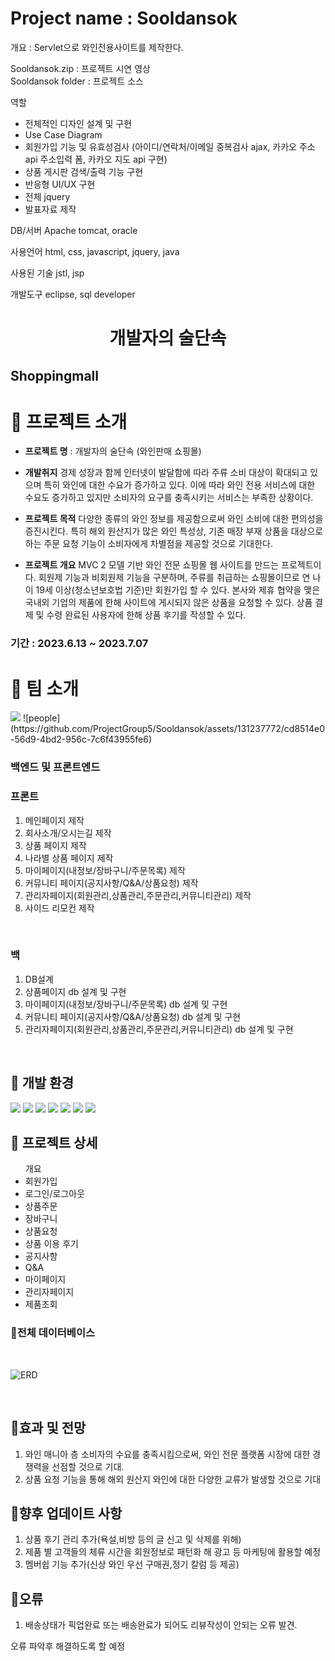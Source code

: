 # Project name : Sooldansok
개요 : Servlet으로 와인전용사이트를 제작한다.

Sooldansok.zip : 프로젝트 시연 영상 <br>
Sooldansok folder : 프로젝트 소스

역할
- 전체적인 디자인 설계 및 구현
- Use Case Diagram
- 회원가입 기능 및 유효성검사
  (아이디/연락처/이메일 중복검사 ajax, 카카오 주소 api 주소입력 폼, 카카오 지도 api 구현)
- 상품 게시판 검색/출력 기능 구현
- 반응형 UI/UX 구현
- 전체 jquery
- 발표자료 제작

DB/서버
Apache tomcat, oracle

사용언어
html, css, javascript, jquery, java

사용된 기술
jstl, jsp

개발도구
eclipse, sql developer



# <div align="center">**개발자의 술단속**</div>

## Shoppingmall

# 📌 프로젝트 소개
+ **프로젝트 명** : 개발자의 술단속 (와인판매 쇼핑몰)

+ **개발취지**
경제 성장과 함께 인터넷이 발달함에 따라 주류 소비 대상이 확대되고 있으며 특히 와인에 대한 수요가 증가하고 있다. 
이에 따라 와인 전용 서비스에 대한 수요도 증가하고 있지만 소비자의 요구를 충족시키는 서비스는 부족한 상황이다.

+ **프로젝트 목적**
다양한 종류의 와인 정보를 제공함으로써 와인 소비에 대한 편의성을 증진시킨다. 특히 해외 원산지가 많은 와인 특성상,
기존 매장 부재 상품을 대상으로 하는 주문 요청 기능이 소비자에게 차별점을 제공할 것으로 기대한다.

+ **프로젝트 개요**
MVC 2 모델 기반 와인 전문 쇼핑몰 웹 사이트를 만드는 프로젝트이다. 회원제 기능과 비회원제 기능을 구분하며,
주류를 취급하는 쇼핑몰이므로 연 나이 19세 이상(청소년보호법 기준)만 회원가입 할 수 있다.
본사와 제휴 협약을 맺은 국내외 기업의 제품에 한해 사이트에 게시되지 않은 상품을 요청할 수 있다.
상품 결제 및 수령 완료된 사용자에 한해 상품 후기를 작성할 수 있다.

### 기간 : 2023.6.13 ~ 2023.7.07

# 📌 팀 소개
<img src="https://github.com/ProjectGroup5/Sooldansok/assets/131237772/cd8514e0-56d9-4bd2-956c-7c6f43955fe6"/>
![people](https://github.com/ProjectGroup5/Sooldansok/assets/131237772/cd8514e0-56d9-4bd2-956c-7c6f43955fe6)


### 백엔드 및 프론트엔드

### 프론트
1. 메인페이지 제작
2. 회사소개/오시는길 제작
3. 상품 페이지 제작
4. 나라별 상품 페이지 제작
5. 마이페이지(내정보/장바구니/주문목록) 제작
6. 커뮤니티 페이지(공지사항/Q&A/상품요청) 제작
7. 관리자페이지(회원관리,상품관리,주문관리,커뮤니티관리) 제작
8. 사이드 리모컨 제작
</br>

### 백
1. DB설계
2. 상품페이지 db 설계 및 구현
3. 마이페이지(내정보/장바구니/주문목록) db 설계 및 구현
4. 커뮤니티 페이지(공지사항/Q&A/상품요청) db 설계 및 구현
5. 관리자페이지(회원관리,상품관리,주문관리,커뮤니티관리) db 설계 및 구현
</br>

## 📌 개발 환경

<img src="https://img.shields.io/badge/Apache Tomcat-F8DC75?style=flat-square&logo=apachetomcat&logoColor=black"/>
<img src="https://img.shields.io/badge/ORACLE-F80000?style=flat-square&logo=oracle&logoColor=white"/>
<img src="https://img.shields.io/badge/HTML5-E34F26?style=flat-square&logo=html5&logoColor=white"/>
<img src="https://img.shields.io/badge/CSS3-1572B6?style=flat-square&logo=css3&logoColor=white"/>
<img src="https://img.shields.io/badge/JavaScript-F7DF1E?style=for-the-badge&logo=JavaScript&logoColor=black">
<img src="https://img.shields.io/badge/jQuery-0769AD?style=flat-square&logo=jQuery&logoColor=white"/>
<img src="https://img.shields.io/badge/java-007396?style=flat-square&logo=java&logoColor=white"/>

</br>

## 📌 프로젝트 상세
<ul>개요
    <li>회원가입
    <li>로그인/로그아웃
    <li>상품주문
    <li>장바구니
    <li>상품요청
    <li>상품 이용 후기
    <li>공지사항
    <li>Q&A
    <li>마이페이지
    <li>관리자페이지
    <li>제품조회
</ul>

### 📌전체 데이터베이스

<br/>


![ERD](https://github.com/ProjectGroup5/Sooldansok/assets/131237772/095faf0d-a0ed-46f5-8ac8-e9618cdfcacc)




<br/>

## 📌효과 및 전망

1. 와인 매니아 층 소비자의 수요를 충족시킴으로써, 와인 전문 플랫폼 시장에 대한 경쟁력을 선점할 것으로 기대.
2. 상품 요청 기능을 통해 해외 원산지 와인에 대한 다양한 교류가 발생할 것으로 기대

## 📌향후 업데이트 사항

1. 상품 후기 관리 추가(욕설,비방 등의 글 신고 및 삭제를 위해)
2. 제품 별 고객들의 체류 시간을 회원정보로 패턴화 해 광고 등 마케팅에 활용할 예정
3. 멤버쉽 기능 추가(신상 와인 우선 구매권,정기 칼럼 등 제공)
   

## 📌오류

1. 배송상태가 픽업완료 또는 배송완료가 되어도 리뷰작성이 안되는 오류 발견.
   


오류 파악후 해결하도록 할 예정
